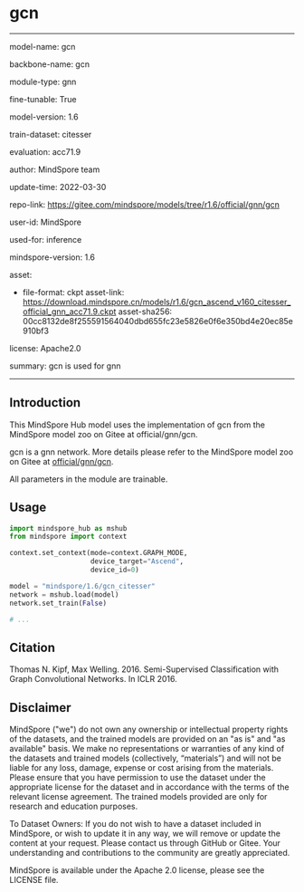 # gcn

---

model-name: gcn

backbone-name: gcn

module-type: gnn

fine-tunable: True

model-version: 1.6

train-dataset: citesser

evaluation: acc71.9

author: MindSpore team

update-time: 2022-03-30

repo-link: <https://gitee.com/mindspore/models/tree/r1.6/official/gnn/gcn>

user-id: MindSpore

used-for: inference

mindspore-version: 1.6

asset:

-
    file-format: ckpt
    asset-link: <https://download.mindspore.cn/models/r1.6/gcn_ascend_v160_citesser_official_gnn_acc71.9.ckpt>
    asset-sha256: 00cc8132de8f255591564040dbd655fc23e5826e0f6e350bd4e20ec85e910bf3

license: Apache2.0

summary: gcn is used for gnn

---

## Introduction

This MindSpore Hub model uses the implementation of gcn from the MindSpore model zoo on Gitee at official/gnn/gcn.

gcn is a gnn network. More details please refer to the MindSpore model zoo on Gitee at [official/gnn/gcn](https://gitee.com/mindspore/models/blob/r1.6/official/gnn/gcn/README.md).

All parameters in the module are trainable.

## Usage

```python
import mindspore_hub as mshub
from mindspore import context

context.set_context(mode=context.GRAPH_MODE,
                    device_target="Ascend",
                    device_id=0)

model = "mindspore/1.6/gcn_citesser"
network = mshub.load(model)
network.set_train(False)

# ...
```

## Citation

Thomas N. Kipf, Max Welling. 2016. Semi-Supervised Classification with Graph Convolutional Networks. In ICLR 2016.

## Disclaimer

MindSpore ("we") do not own any ownership or intellectual property rights of the datasets, and the trained models are provided on an "as is" and "as available" basis. We make no representations or warranties of any kind of the datasets and trained models (collectively, “materials”) and will not be liable for any loss, damage, expense or cost arising from the materials. Please ensure that you have permission to use the dataset under the appropriate license for the dataset and in accordance with the terms of the relevant license agreement. The trained models provided are only for research and education purposes.

To Dataset Owners: If you do not wish to have a dataset included in MindSpore, or wish to update it in any way, we will remove or update the content at your request. Please contact us through GitHub or Gitee. Your understanding and contributions to the community are greatly appreciated.

MindSpore is available under the Apache 2.0 license, please see the LICENSE file.
